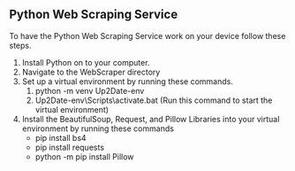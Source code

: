 ## Python Web Scraping Service
To have the Python Web Scraping Service work on your device follow these steps. 
1. Install Python on to your computer.
2. Navigate to the WebScraper directory
3. Set up a virtual environment by running these commands.
    1. python -m venv Up2Date-env
    2. Up2Date-env\Scripts\activate.bat (Run this command to start the virtual environment)
4. Install the BeautifulSoup, Request, and Pillow Libraries into your virtual environment by running these commands
    - pip install bs4
    - pip install requests
    - python -m pip install Pillow
